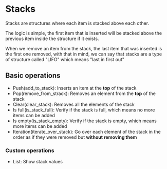 # Stacks

Stacks are structures where each item is stacked above each other.

The logic is simple, the first item that is inserted will be stacked above the
previous item inside the structure if it exists.

When we remove an item from the stack, the last item that was inserted is the first one removed,
with that in mind, we can say that stacks are a type of structure called "LIFO" which means
"last in first out"

## Basic operations

- Push(add_to_stack): Inserts an item at the **top** of the stack
- Pop(remove_from_strack): Removes an element from the **top** of the stack
- Clear(clear_stack): Removes all the elements of the stack
- Is full(is_stack_full): Verify if the stack is full, which means no more items can be added
- Is empty(is_stack_empty): Verify if the stack is empty, which means more items can be added
- Iteration(iterate_over_stack): Go over each element of the stack in the order as if they were removed but **without removing them**

### Custom operations

- List: Show stack values
